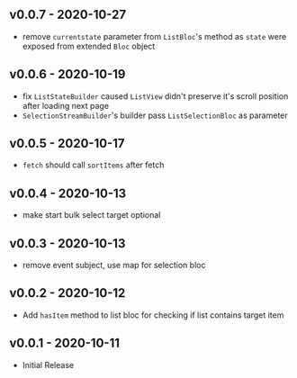 ## v0.0.7 - 2020-10-27

* remove `currentstate` parameter from `ListBloc`'s method as `state` were exposed from extended `Bloc` object

## v0.0.6 - 2020-10-19

* fix `ListStateBuilder` caused `ListView` didn't preserve it's scroll position after loading next page
* `SelectionStreamBuilder`'s builder pass `ListSelectionBloc` as parameter

## v0.0.5 - 2020-10-17

* `fetch` should call `sortItems` after fetch

## v0.0.4 - 2020-10-13

* make start bulk select target optional

## v0.0.3 - 2020-10-13

* remove event subject, use map for selection bloc

## v0.0.2 - 2020-10-12

* Add `hasItem` method to list bloc for checking if list contains target item

## v0.0.1 - 2020-10-11

* Initial Release
